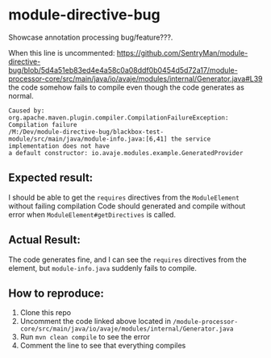 # module-directive-bug
Showcase annotation processing bug/feature???.

When this line is uncommented: https://github.com/SentryMan/module-directive-bug/blob/5d4a51eb83ed4e4a58c0a08ddf0b0454d5d72a17/module-processor-core/src/main/java/io/avaje/modules/internal/Generator.java#L39 the code somehow fails to compile even though the code generates as normal.

```
Caused by: org.apache.maven.plugin.compiler.CompilationFailureException: Compilation failure
/M:/Dev/module-directive-bug/blackbox-test-module/src/main/java/module-info.java:[6,41] the service implementation does not have 
a default constructor: io.avaje.modules.example.GeneratedProvider
```

## Expected result:
I should be able to get the `requires` directives from the `ModuleElement` without failing compilation Code should generated and compile without error when `ModuleElement#getDirectives` is called.

## Actual Result:
The code generates fine, and I can see the `requires` directives from the element, but `module-info.java` suddenly fails to compile. 


## How to reproduce:
1. Clone this repo
2. Uncomment the code linked above located in `/module-processor-core/src/main/java/io/avaje/modules/internal/Generator.java`
3. Run `mvn clean compile` to see the error
4. Comment the line to see that everything compiles

